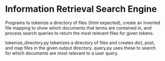 # Information Retrieval Search Engine

Programs to tokenize a directory of files (html expected), create an inverted file mapping to show which documents that terms are contained in, and process search queries to return the most relevant files for given tokens.

tokenize_directory.py tokenizes a directory of files and creates dict, post, and map files in the given output directory. query.py uses these to search for which documents are most relevant to a user query.